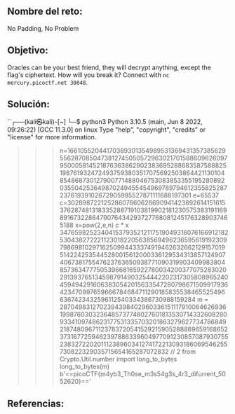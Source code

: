## Nombre del reto:
No Padding, No Problem

## Objetivo:
Oracles can be your best friend, they will decrypt anything, except the flag's ciphertext. How will you break it? Connect with `nc mercury.picoctf.net 30048`.

## Solución:
``┌──(kali㉿kali)-[~]
└─$ python3 
Python 3.10.5 (main, Jun  8 2022, 09:26:22) [GCC 11.3.0] on linux
Type "help", "copyright", "credits" or "license" for more information.
>>> n=166105520441703893013549895313694313573856295562870850473812745050572963021701588609626097950005814521876363862902383695288683587588825198761932472493759380351707569250386442113010485486873012790077148804675308385335519528089203550425364987024945545496978979461235582528723761939102672905985527871111688197301
>>> e=65537
>>> c=3028987221252860766062869094142389261415161537628748131833528871910381990218123057538319116989167322864790764342937277680812451763289037465188
>>> x=pow(2,e,n)
>>> c * x
347659825234041537935212117519049316076166912182530438272221123018220563856949623659561919230979869810297162509944333749194626326621291570195142242535445280015612000336129534313857124907406738175547623763650938771090319903409983804857363477750539668165922780034200377075283020291393765134598791490325444220231730580896524045949429160638305420156335472807986715099179364234709976596667846847112901858355384655254966367423432596112540334386730988159284
>>> m = 28704983127023943984029603361511179100646269361998760303236485737748027601813530714332608280933410974862317753133570320186327962773478684921874809671123783720541529215905288869659168652373167725946239788633960497709123085708793075523832722020111238960341274172213093186069546255730822329035715654165287072832 // 2
>>> from Crypto.Util.number import long_to_bytes
>>> long_to_bytes(m)
b'==picoCTF{m4yb3_Th0se_m3s54g3s_4r3_difurrent_5052620}=='

## Referencias: